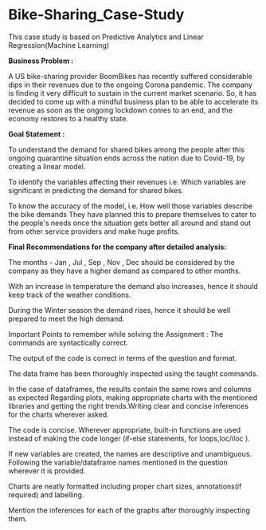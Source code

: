 # Bike-Sharing_Case-Study

This case study is based on Predictive Analytics and Linear Regression(Machine Learning)

**Business Problem :**

A US bike-sharing provider BoomBikes has recently suffered considerable dips in their revenues due to the ongoing Corona pandemic. The company is finding it very difficult to sustain in the current market scenario. So, it has decided to come up with a mindful business plan to be able to accelerate its revenue as soon as the ongoing lockdown comes to an end, and the economy restores to a healthy state.

**Goal Statement :**

To understand the demand for shared bikes among the people after this ongoing quarantine situation ends across the nation due to Covid-19, by creating a linear model.

To identify the variables affecting their revenues i.e. Which variables are significant in predicting the demand for shared bikes.

To know the accuracy of the model, i.e. How well those variables describe the bike demands They have planned this to prepare themselves to cater to the people's needs once the situation gets better all around and stand out from other service providers and make huge profits.

**Final Recommendations for the company after detailed analysis:**

The months - Jan , Jul , Sep , Nov , Dec should be considered by the company as they have a higher demand as compared to other months.

With an increase in temperature the demand also increases, hence it should keep track of the weather conditions.

During the Winter season the demand rises, hence it should be well prepared to meet the high demand.

Important Points to remember while solving the Assignment :
The commands are syntactically correct.

The output of the code is correct in terms of the question and format.

The data frame has been thoroughly inspected using the taught commands.

In the case of dataframes, the results contain the same rows and columns as expected Regarding plots, making appropriate charts with the mentioned libraries and getting the right trends.Writing clear and concise inferences for the charts wherever asked.

The code is concise. Wherever appropriate, built-in functions are used instead of making the code longer (if-else statements, for loops,loc/iloc ).

If new variables are created, the names are descriptive and unambiguous. Following the variable/dataframe names mentioned in the question wherever it is provided.

Charts are neatly formatted including proper chart sizes, annotations(if required) and labelling.

Mention the inferences for each of the graphs after thoroughly inspecting them.

